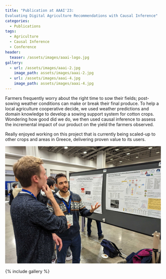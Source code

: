 ```yaml
---
title: "Publication at AAAI'23: 
Evaluating Digital Agriculture Recommendations with Causal Inference"
categories:
  - Publications
tags:
  - Agriculture
  - Causal Inference
  - Conference
header:
  teaser: /assets/images/aaai-logo.jpg
gallery:
  - url: /assets/images/aaai-2.jpg
    image_path: assets/images/aaai-2.jpg
  - url: /assets/images/aaai-4.jpg
    image_path: assets/images/aaai-4.jpg
---
```


Farmers frequently worry about the right time to sow their fields;
post-sowing weather conditions can make or break their final produce.
To help a local agriculture cooperative decide, we used weather predictions 
and domain knowledge to develop a sowing support system for cotton crops.
Wondering how good did we do, we then used causal inference to assess
the incremental impact of our product on the yield the farmers observed.

Really enjoyed working on this project that is currently being scaled-up
to other crops and areas in Greece, delivering proven value to its users.

![](/assets/images/aaai-1.jpg)

{% include gallery %}